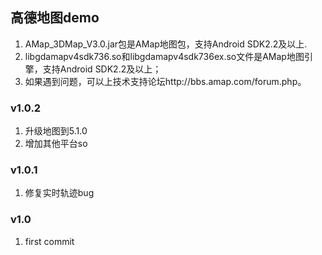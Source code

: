 ﻿## 高德地图demo


1. AMap_3DMap_V3.0.jar包是AMap地图包，支持Android SDK2.2及以上.
1. libgdamapv4sdk736.so和libgdamapv4sdk736ex.so文件是AMap地图引擎，支持Android SDK2.2及以上；
1. 如果遇到问题，可以上技术支持论坛http://bbs.amap.com/forum.php。

### v1.0.2
1. 升级地图到5.1.0
2. 增加其他平台so

### v1.0.1
1. 修复实时轨迹bug

### v1.0
1. first commit